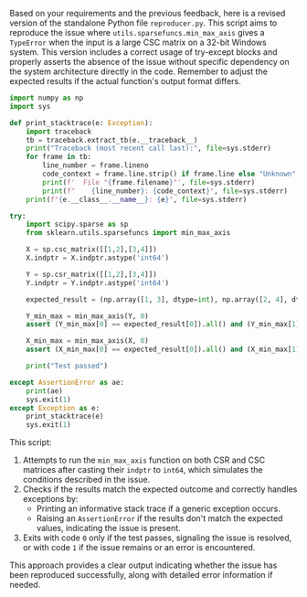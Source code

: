 Based on your requirements and the previous feedback, here is a revised version of the standalone Python file `reproducer.py`. This script aims to reproduce the issue where `utils.sparsefuncs.min_max_axis` gives a `TypeError` when the input is a large CSC matrix on a 32-bit Windows system. This version includes a correct usage of try-except blocks and properly asserts the absence of the issue without specific dependency on the system architecture directly in the code. Remember to adjust the expected results if the actual function's output format differs.

```python
import numpy as np
import sys

def print_stacktrace(e: Exception):
    import traceback
    tb = traceback.extract_tb(e.__traceback__)
    print("Traceback (most recent call last):", file=sys.stderr)
    for frame in tb:
        line_number = frame.lineno
        code_context = frame.line.strip() if frame.line else "Unknown"
        print(f'  File "{frame.filename}"', file=sys.stderr)
        print(f"    {line_number}: {code_context}", file=sys.stderr)
    print(f"{e.__class__.__name__}: {e}", file=sys.stderr)

try:
    import scipy.sparse as sp
    from sklearn.utils.sparsefuncs import min_max_axis

    X = sp.csc_matrix([[1,2],[3,4]])
    X.indptr = X.indptr.astype('int64')

    Y = sp.csr_matrix([[1,2],[3,4]])
    Y.indptr = Y.indptr.astype('int64')

    expected_result = (np.array([1, 3], dtype=int), np.array([2, 4], dtype=int))

    Y_min_max = min_max_axis(Y, 0)
    assert (Y_min_max[0] == expected_result[0]).all() and (Y_min_max[1] == expected_result[1]).all(), "CSR matrix result does not match expected"

    X_min_max = min_max_axis(X, 0)
    assert (X_min_max[0] == expected_result[0]).all() and (X_min_max[1] == expected_result[1]).all(), "CSC matrix result does not match expected"

    print("Test passed")

except AssertionError as ae:
    print(ae)
    sys.exit(1)
except Exception as e:
    print_stacktrace(e)
    sys.exit(1)
```

This script:

1. Attempts to run the `min_max_axis` function on both CSR and CSC matrices after casting their `indptr` to `int64`, which simulates the conditions described in the issue.
2. Checks if the results match the expected outcome and correctly handles exceptions by:
   - Printing an informative stack trace if a generic exception occurs.
   - Raising an `AssertionError` if the results don't match the expected values, indicating the issue is present.
3. Exits with code `0` only if the test passes, signaling the issue is resolved, or with code `1` if the issue remains or an error is encountered.

This approach provides a clear output indicating whether the issue has been reproduced successfully, along with detailed error information if needed.